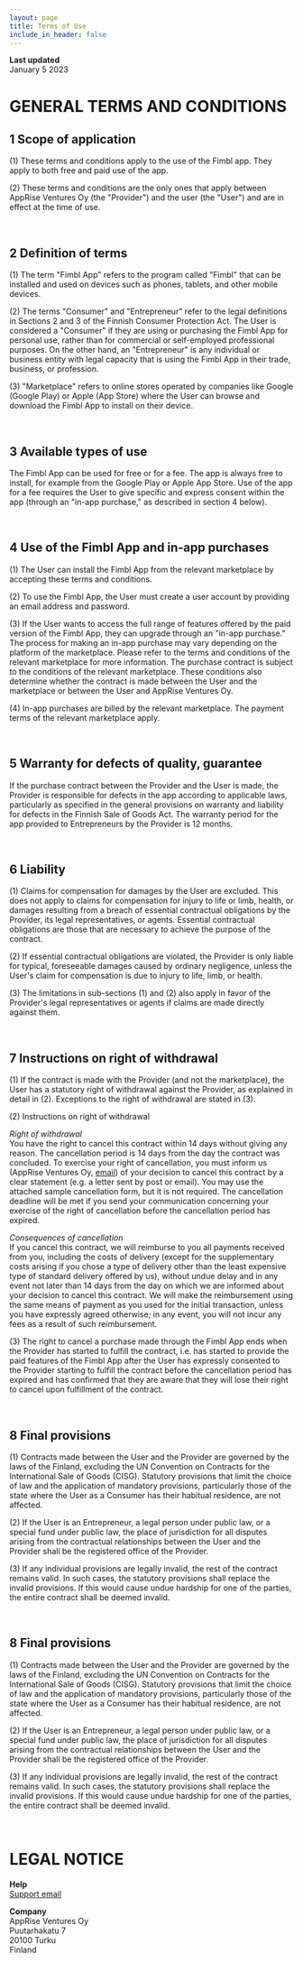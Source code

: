 ```yaml
---
layout: page
title: Terms of Use
include_in_header: false
---
```


**Last updated**  
January 5 2023

# GENERAL TERMS AND CONDITIONS

## 1 Scope of application

(1) These terms and conditions apply to the use of the Fimbl app. They apply to both free and paid use of the app.

(2) These terms and conditions are the only ones that apply between AppRise Ventures Oy (the "Provider") and the user (the "User") and are in effect at the time of use.

<br>

## 2 Definition of terms

(1) The term "Fimbl App" refers to the program called "Fimbl" that can be installed and used on devices such as phones, tablets, and other mobile devices.

(2) The terms "Consumer" and "Entrepreneur" refer to the legal definitions in Sections 2 and 3 of the Finnish Consumer Protection Act. The User is considered a "Consumer" if they are using or purchasing the Fimbl App for personal use, rather than for commercial or self-employed professional purposes. On the other hand, an "Entrepreneur" is any individual or business entity with legal capacity that is using the Fimbl App in their trade, business, or profession.

(3) "Marketplace" refers to online stores operated by companies like Google (Google Play) or Apple (App Store) where the User can browse and download the Fimbl App to install on their device.

<br>

## 3 Available types of use

The Fimbl App can be used for free or for a fee. The app is always free to install, for example from the Google Play or Apple App Store. Use of the app for a fee requires the User to give specific and express consent within the app (through an "in-app purchase," as described in section 4 below).

<br>

## 4 Use of the Fimbl App and in-app purchases

(1) The User can install the Fimbl App from the relevant marketplace by accepting these terms and conditions.

(2) To use the Fimbl App, the User must create a user account by providing an email address and password.

(3) If the User wants to access the full range of features offered by the paid version of the Fimbl App, they can upgrade through an "in-app purchase." The process for making an in-app purchase may vary depending on the platform of the marketplace. Please refer to the terms and conditions of the relevant marketplace for more information. The purchase contract is subject to the conditions of the relevant marketplace. These conditions also determine whether the contract is made between the User and the marketplace or between the User and AppRise Ventures Oy.

(4) In-app purchases are billed by the relevant marketplace. The payment terms of the relevant marketplace apply.

<br>

## 5 Warranty for defects of quality, guarantee

If the purchase contract between the Provider and the User is made, the Provider is responsible for defects in the app according to applicable laws, particularly as specified in the general provisions on warranty and liability for defects in the Finnish Sale of Goods Act. The warranty period for the app provided to Entrepreneurs by the Provider is 12 months.

<br>

## 6 Liability

(1) Claims for compensation for damages by the User are excluded. This does not apply to claims for compensation for injury to life or limb, health, or damages resulting from a breach of essential contractual obligations by the Provider, its legal representatives, or agents. Essential contractual obligations are those that are necessary to achieve the purpose of the contract.

(2) If essential contractual obligations are violated, the Provider is only liable for typical, foreseeable damages caused by ordinary negligence, unless the User's claim for compensation is due to injury to life, limb, or health.

(3) The limitations in sub-sections (1) and (2) also apply in favor of the Provider's legal representatives or agents if claims are made directly against them.

<br>

## 7 Instructions on right of withdrawal

(1) If the contract is made with the Provider (and not the marketplace), the User has a statutory right of withdrawal against the Provider, as explained in detail in (2). Exceptions to the right of withdrawal are stated in (3).

(2) Instructions on right of withdrawal

_Right of withdrawal_\
You have the right to cancel this contract within 14 days without giving any reason. The cancellation period is 14 days from the day the contract was concluded. To exercise your right of cancellation, you must inform us (AppRise Ventures Oy, [email](https://aemail.com/1jpj)) of your decision to cancel this contract by a clear statement (e.g. a letter sent by post or email). You may use the attached sample cancellation form, but it is not required. The cancellation deadline will be met if you send your communication concerning your exercise of the right of cancellation before the cancellation period has expired.

_Consequences of cancellation_\
If you cancel this contract, we will reimburse to you all payments received from you, including the costs of delivery (except for the supplementary costs arising if you chose a type of delivery other than the least expensive type of standard delivery offered by us), without undue delay and in any event not later than 14 days from the day on which we are informed about your decision to cancel this contract. We will make the reimbursement using the same means of payment as you used for the initial transaction, unless you have expressly agreed otherwise; in any event, you will not incur any fees as a result of such reimbursement.

(3) The right to cancel a purchase made through the Fimbl App ends when the Provider has started to fulfill the contract, i.e. has started to provide the paid features of the Fimbl App after the User has expressly consented to the Provider starting to fulfill the contract before the cancellation period has expired and has confirmed that they are aware that they will lose their right to cancel upon fulfillment of the contract.

<br>

## 8 Final provisions

(1) Contracts made between the User and the Provider are governed by the laws of the Finland, excluding the UN Convention on Contracts for the International Sale of Goods (CISG). Statutory provisions that limit the choice of law and the application of mandatory provisions, particularly those of the state where the User as a Consumer has their habitual residence, are not affected.

(2) If the User is an Entrepreneur, a legal person under public law, or a special fund under public law, the place of jurisdiction for all disputes arising from the contractual relationships between the User and the Provider shall be the registered office of the Provider.

(3) If any individual provisions are legally invalid, the rest of the contract remains valid. In such cases, the statutory provisions shall replace the invalid provisions. If this would cause undue hardship for one of the parties, the entire contract shall be deemed invalid.

<br>

## 8 Final provisions

(1) Contracts made between the User and the Provider are governed by the laws of the Finland, excluding the UN Convention on Contracts for the International Sale of Goods (CISG). Statutory provisions that limit the choice of law and the application of mandatory provisions, particularly those of the state where the User as a Consumer has their habitual residence, are not affected.

(2) If the User is an Entrepreneur, a legal person under public law, or a special fund under public law, the place of jurisdiction for all disputes arising from the contractual relationships between the User and the Provider shall be the registered office of the Provider.

(3) If any individual provisions are legally invalid, the rest of the contract remains valid. In such cases, the statutory provisions shall replace the invalid provisions. If this would cause undue hardship for one of the parties, the entire contract shall be deemed invalid.

<br>

# LEGAL NOTICE

**Help**\
[Support email](https://aemail.com/1jpj)

**Company**\
AppRise Ventures Oy\
Puutarhakatu 7\
20100 Turku\
Finland
